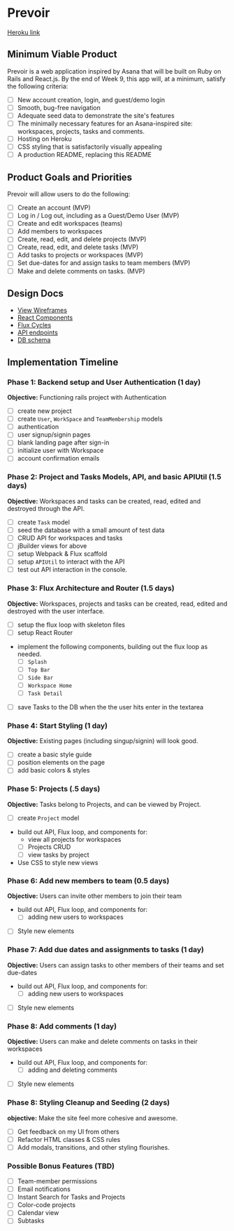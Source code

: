 # Prevoir

[Heroku link][prevoir]

[prevoir]: http://prevoir.herokuapp.com

## Minimum Viable Product

Prevoir is a web application inspired by Asana that will be built on Ruby on Rails and React.js. By the end of Week 9, this app will, at a minimum, satisfy the following criteria:

- [ ] New account creation, login, and guest/demo login
- [ ] Smooth, bug-free navigation
- [ ] Adequate seed data to demonstrate the site's features
- [ ] The minimally necessary features for an Asana-inspired site: workspaces, projects, tasks and comments.
- [ ] Hosting on Heroku
- [ ] CSS styling that is satisfactorily visually appealing
- [ ] A production README, replacing this README 

## Product Goals and Priorities

Prevoir will allow users to do the following:

<!-- This is a Markdown checklist. Use it to keep track of your
progress. Put an x between the brackets for a checkmark: [x] -->

- [ ] Create an account (MVP)
- [ ] Log in / Log out, including as a Guest/Demo User (MVP)
- [ ] Create and edit workspaces (teams)
- [ ] Add members to workspaces
- [ ] Create, read, edit, and delete projects (MVP)
- [ ] Create, read, edit, and delete tasks (MVP)
- [ ] Add tasks to projects or workspaces (MVP)
- [ ] Set due-dates for and assign tasks to team members (MVP)
- [ ] Make and delete comments on tasks. (MVP)

## Design Docs
* [View Wireframes][views]
* [React Components][components]
* [Flux Cycles][flux-cycles]
* [API endpoints][api-endpoints]
* [DB schema][schema]

[views]: ./docs/views.md
[components]: ./docs/components.md
[flux-cycles]: ./docs/flux-cycles.md
[api-endpoints]: ./docs/api-endpoints.md
[schema]: ./docs/schema.md

## Implementation Timeline

### Phase 1: Backend setup and User Authentication (1 day)

**Objective:** Functioning rails project with Authentication

- [ ] create new project
- [ ] create `User`, `WorkSpace` and `TeamMembership` models
- [ ] authentication
- [ ] user signup/signin pages
- [ ] blank landing page after sign-in
- [ ] initialize user with Workspace
- [ ] account confirmation emails

### Phase 2: Project and Tasks Models, API, and basic APIUtil (1.5 days)

**Objective:** Workspaces and tasks can be created, read, edited and destroyed through
the API.

- [ ] create `Task` model
- [ ] seed the database with a small amount of test data
- [ ] CRUD API for workspaces and tasks
- [ ] jBuilder views for above
- [ ] setup Webpack & Flux scaffold
- [ ] setup `APIUtil` to interact with the API
- [ ] test out API interaction in the console.

### Phase 3: Flux Architecture and Router (1.5 days)

**Objective:** Workspaces, projects and tasks can be created, read, edited and destroyed with the
user interface.

- [ ] setup the flux loop with skeleton files
- [ ] setup React Router
- implement the following components, building out the flux loop as needed.
  - [ ] `Splash`
  - [ ] `Top Bar`
  - [ ] `Side Bar`
  - [ ] `Workspace Home`
  - [ ] `Task Detail`
- [ ] save Tasks to the DB when the the user hits enter in the textarea

### Phase 4: Start Styling (1 day)

**Objective:** Existing pages (including singup/signin) will look good.

- [ ] create a basic style guide
- [ ] position elements on the page
- [ ] add basic colors & styles

### Phase 5: Projects (.5 days)

**Objective:** Tasks belong to Projects, and can be viewed by Project.

- [ ] create `Project` model
- build out API, Flux loop, and components for:
  - view all projects for workspaces
  - [ ] Projects CRUD
  - [ ] view tasks by project
- Use CSS to style new views


### Phase 6: Add new members to team (0.5 days)

**Objective:** Users can invite other members to join their team

- build out API, Flux loop, and components for:
  - [ ] adding new users to workspaces
- [ ] Style new elements

### Phase 7: Add due dates and assignments to tasks (1 day)

**Objective:** Users can assign tasks to other members of their teams and set due-dates

- build out API, Flux loop, and components for:
  - [ ] adding new users to workspaces
- [ ] Style new elements

### Phase 8: Add comments (1 day)

**Objective:** Users can make and delete comments on tasks in their workspaces

- build out API, Flux loop, and components for:
  - [ ] adding and deleting comments
- [ ] Style new elements

### Phase 8: Styling Cleanup and Seeding (2 days)

**objective:** Make the site feel more cohesive and awesome.

- [ ] Get feedback on my UI from others
- [ ] Refactor HTML classes & CSS rules
- [ ] Add modals, transitions, and other styling flourishes.

### Possible Bonus Features (TBD)
- [ ] Team-member permissions
- [ ] Email notifications
- [ ] Instant Search for Tasks and Projects
- [ ] Color-code projects
- [ ] Calendar view
- [ ] Subtasks

[phase-one]: ./docs/phases/phase1.md
[phase-two]: ./docs/phases/phase2.md
[phase-three]: ./docs/phases/phase3.md
[phase-four]: ./docs/phases/phase4.md
[phase-five]: ./docs/phases/phase5.md
